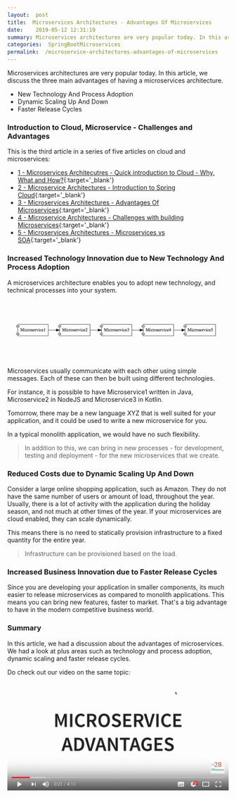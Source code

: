 ```yaml
---
layout:  post
title:  Microservices Architectures - Advantages Of Microservices
date:    2019-05-12 12:31:19
summary: Microservices architectures are very popular today. In this article, we discuss the three main advantages of having a microservices architecture.
categories:  SpringBootMicroservices
permalink:  /microservice-architectures-advantages-of-microservices
---
```


Microservices architectures are very popular today. In this article, we discuss the three main advantages of having a microservices architecture.
- New Technology And Process Adoption
- Dynamic Scaling Up And Down
- Faster Release Cycles

### Introduction to Cloud, Microservice - Challenges and Advantages

This is the third article in a series of five articles on cloud and microservices:
- [1 - Microservices Architecutres - Quick introduction to Cloud - Why, What and How?](/introduction-to-cloud){:target='_blank'}
- [2 - Microservice Architectures - Introduction to Spring Cloud](/introduction-to-spring-cloud){:target='_blank'}
- [3 - Microservices Architectures - Advantages Of Microservices](/microservice-architectures-advantages-of-microservices){:target='_blank'}
- [4 - Microservice Architectures - Challenges with building Microservices](/microservice-architectures-challenges-with-microservices){:target='_blank'}
- [5 - Microservices Architectures - Microservices vs SOA](/microservice-architectures-soa-vs-microservices){:target='_blank'}


### Increased Technology Innovation due to New Technology And Process Adoption

A microservices architecture enables you to adopt new technology, and technical processes into your system.

![image info](images/Capture-067-02.png)

Microservices usually communicate with each other using simple messages. Each of these can then be built using different technologies. 

For instance, it is possible to have Microservice1 written in Java, Microservice2 in NodeJS and Microservice3 in Kotlin.

Tomorrow, there may be a new language XYZ that is well suited for your application, and it could be used to write a new microservice for you.  

In a typical monolith application, we would have no such flexibility.  

> In addition to this, we can bring in new processes - for development, testing and deployment - for the new microservices that we create. 

### Reduced Costs due to Dynamic Scaling Up And Down

Consider a large online shopping application, such as Amazon. They do not have the same number of users or amount of load, throughout the year. Usually, there is a lot of activity with the application during the holiday season, and not much at other times of the year. If your microservices are cloud enabled, they can scale dynamically. 

This means there is no need to statically provision infrastructure to a fixed quantity for the entire year. 

> Infrastructure can be provisioned based on the load.

### Increased Business Innovation due to Faster Release Cycles

Since you are developing your application in smaller components, its much easier to release microservices as compared to monolith applications. This means you can bring new features, faster to market. That's a big advantage to have in the modern competitive business world.   

### Summary

In this article, we had a discussion about the advantages of microservices. We had a look at plus areas such as technology and process adoption, dynamic scaling and faster release cycles.  

Do check out our video on the same topic:

[![image info](images/Capture-067-01.png)](https://www.youtube.com/watch?v=nfLll9Ep9DI)



